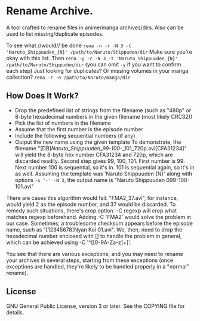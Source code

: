 # Rename Archive.
A tool crafted to rename files in anime/manga archives/dirs.
Also can be used to list missing/duplicate episodes.
  
To see what //would// be done
  `rena -n -r -N 3 -t 'Naruto_Shippuuden_{N}' /path/to/Naruto/Shippuden/dir`
Make sure you're okay with this list. Then
  `rena -y -r -N 3 -t 'Naruto_Shippuuden_{N}' /path/to/Naruto/Shippuden/dir`
  (you can omit `-y` if you want to confirm each step)
Just looking for duplicates? Or missing volumes in your manga collection?
  `rena -r -n /path/to/Naruto/manga/dir`

## How Does It Work?
  - Drop the predefined list of strings from the filename (such as "480p" or 8-byte hexadecimal numbers in the given filename (most likely CRC32))
  - Pick the list of numbers in the filename
  - Assume that the first number is the episode number
  - Include the following sequential numbers (if any)
  - Output the new name using the given template
To demonstrate, the filename "[DB]_Naruto_Shippuuden_99_-_100_-_101_720p.avi[CFA31234]" will yield the 8-byte hex number CFA31234 and 720p, which are discarded readily. Second step gives 99, 100, 101. First number is 99. Next number 100 is sequential, so it's in. 101 is sequential again, so it's in as well.
Assuming the template was 'Naruto Shippuuden {N}' along with options `-s '-' -N 3`, the output name is "Naruto Shippuuden 099-100-101.avi"

There are cases this algorithm would fail. "FMA2_37.avi", for instance, would yield 2 as the episode number, and 37 would be discarded. To remedy such situations, there's crop option. -C regexp will crop what matches regexp beforehand. Adding -C 'FMA2' would solve the problem in our case.
Sometimes, a troublesome checksum appears before the episode name, such as "[12345678]Nyan Koi 01.avi". We, then, need to drop the hexadecimal number enclosed with [] to handle the problem in general, which can be achieved using -C '^\[[0-9A-Za-z]+\]'.

You see that there are various exceptions; and you may need to rename your archives in several steps, starting from these exceptions (once exceptions are handled, they're likely to be handled properly in a "normal" rename).

## License
GNU General Public License, version 3 or later.
See the COPYING file for details.
